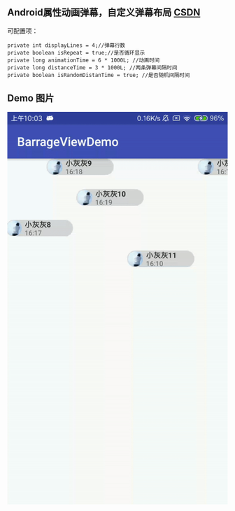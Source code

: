 ## Android属性动画弹幕，自定义弹幕布局 [CSDN](https://blog.csdn.net/u011106915/article/details/81584046) 

可配置项：

 	private int displayLines = 4;//弹幕行数
    private boolean isRepeat = true;//是否循环显示
    private long animationTime = 6 * 1000L; //动画时间
    private long distanceTime = 3 * 1000L; //两条弹幕间隔时间
    private boolean isRandomDistanTime = true; //是否随机间隔时间
## Demo 图片
![](pre/1.gif)
